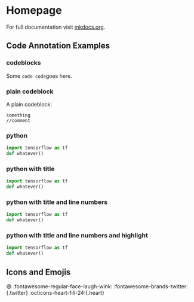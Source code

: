 # Homepage

For full documentation visit [mkdocs.org](https://www.mkdocs.org).

## Code Annotation Examples

### codeblocks

Some `code code`goes here.


### plain codeblock

A plain codeblock:

```
something
//comment
```

### python 

```py
import tensorflow as tf
def whatever()
```

### python with title

```py title="xyz.py"
import tensorflow as tf
def whatever()
```

### python with title and line numbers

```py title="xyz.py" linenums="1"
import tensorflow as tf
def whatever()
```

### python with title and line numbers and highlight

```py title="xyz.py" linenums="1" hl_lines="2 3"
import tensorflow as tf
def whatever()
```

## Icons and Emojis

:smile:
:fontawesome-regular-face-laugh-wink:
:fontawesome-brands-twitter:{.twitter}
:octicons-heart-fill-24:{.heart}